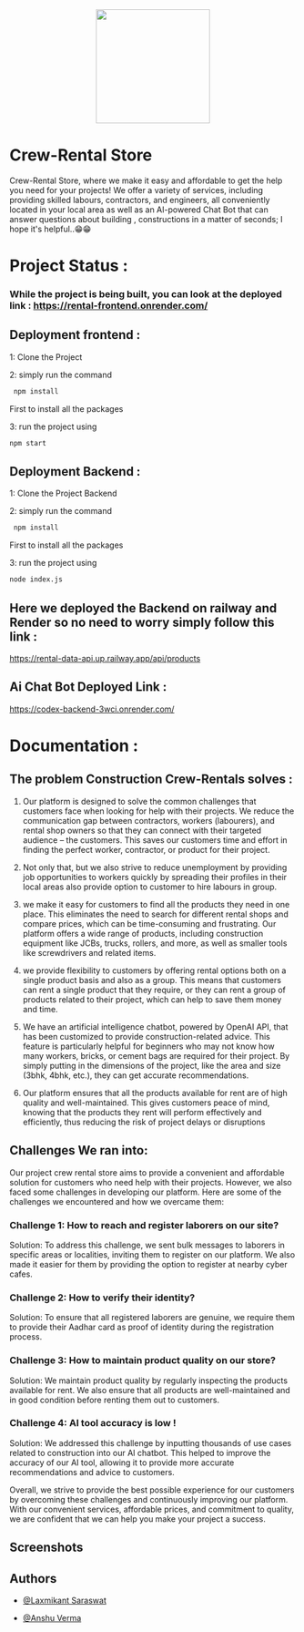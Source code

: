 <div align="center">
  <img src="https://drive.google.com/u/0/uc?id=1qA2dz01DxdX6zWZpBinm-CK9KsNI5sVI&export=download" width="200" />
</div>


# Crew-Rental Store

Crew-Rental Store, where we make it easy and affordable to get the help you need for your projects! We offer a variety of services, including providing skilled labours, contractors, and engineers, all conveniently located in your local area as well as an AI-powered Chat Bot that can answer questions about building , constructions in a matter of seconds; I hope it's helpful..😁😁 

# Project Status : 

### While the project is being built, you can look at the deployed link : https://rental-frontend.onrender.com/


## Deployment frontend :

1: Clone the Project

2: simply run the command

```bash
 npm install
```

First to install all the packages

3: run the project using

```bash
npm start
```

## Deployment Backend :

1: Clone the Project Backend

2: simply run the command

```bash
 npm install
```

First to install all the packages

3: run the project using

```bash
node index.js
```

## Here we deployed the Backend on railway and Render so no need to worry simply follow this link : 
https://rental-data-api.up.railway.app/api/products

## Ai Chat Bot Deployed Link : 
https://codex-backend-3wci.onrender.com/



# Documentation : 

## The problem Construction Crew-Rentals solves : 

1. Our platform is designed to solve the common challenges that customers face when looking for help with their projects. We reduce the communication gap between contractors, workers (labourers), and rental shop owners so that they can connect with their targeted audience – the customers. This saves our customers time and effort in finding the perfect worker, contractor, or product for their project.

2. Not only that, but we also strive to reduce unemployment by providing job opportunities to workers quickly by spreading their profiles in their local areas also provide option to customer to hire labours in group.

3. we make it easy for customers to find all the products they need in one place. This eliminates the need to search for different rental shops and compare prices, which can be time-consuming and frustrating. Our platform offers a wide range of products, including construction equipment like JCBs, trucks, rollers, and more, as well as smaller tools like screwdrivers and related items.

4. we provide flexibility to customers by offering rental options both on a single product basis and also as a group. This means that customers can rent a single product that they require, or they can rent a group of products related to their project, which can help to save them money and time.

5. We have an artificial intelligence chatbot, powered by OpenAI API, that has been customized to provide construction-related advice. This feature is particularly helpful for beginners who may not know how many workers, bricks, or cement bags are required for their project. By simply putting in the dimensions of the project, like the area and size (3bhk, 4bhk, etc.), they can get accurate recommendations.

6. Our platform ensures that all the products available for rent are of high quality and well-maintained. This gives customers peace of mind, knowing that the products they rent will perform effectively and efficiently, thus reducing the risk of project delays or disruptions

## Challenges We ran into: 

Our project crew rental store aims to provide a convenient and affordable solution for customers who need help with their projects. However, we also faced some challenges in developing our platform. Here are some of the challenges we encountered and how we overcame them:

### Challenge 1: How to reach and register laborers on our site?

Solution: To address this challenge, we sent bulk messages to laborers in specific areas or localities, inviting them to register on our platform. We also made it easier for them by providing the option to register at nearby cyber cafes.

### Challenge 2: How to verify their identity?

Solution: To ensure that all registered laborers are genuine, we require them to provide their Aadhar card as proof of identity during the registration process.

### Challenge 3: How to maintain product quality on our store?

Solution: We maintain product quality by regularly inspecting the products available for rent. We also ensure that all products are well-maintained and in good condition before renting them out to customers.

### Challenge 4: AI tool accuracy is low !

Solution: We addressed this challenge by inputting thousands of use cases related to construction into our AI chatbot. This helped to improve the accuracy of our AI tool, allowing it to provide more accurate recommendations and advice to customers.

Overall, we strive to provide the best possible experience for our customers by overcoming these challenges and continuously improving our platform. With our convenient services, affordable prices, and commitment to quality, we are confident that we can help you make your project a success.

## Screenshots














## Authors

- [@Laxmikant Saraswat](https://github.com/laxmikant007)

- [@Anshu Verma](https://github.com/anshu0202)

